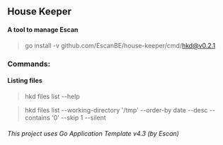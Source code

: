 ## House Keeper
#### A tool to manage Escan
> go install -v github.com/EscanBE/house-keeper/cmd/hkd@v0.2.1

### Commands:

#### Listing files
> hkd files list --help

> hkd files list --working-directory '/tmp' --order-by date --desc --contains '0' --skip 1 --silent

###### This project uses Go Application Template v4.3 (by Escan)